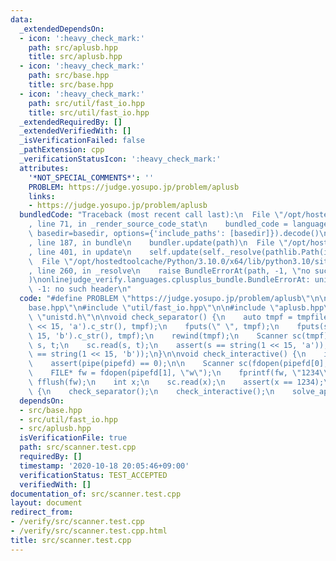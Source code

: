 ```yaml
---
data:
  _extendedDependsOn:
  - icon: ':heavy_check_mark:'
    path: src/aplusb.hpp
    title: src/aplusb.hpp
  - icon: ':heavy_check_mark:'
    path: src/base.hpp
    title: src/base.hpp
  - icon: ':heavy_check_mark:'
    path: src/util/fast_io.hpp
    title: src/util/fast_io.hpp
  _extendedRequiredBy: []
  _extendedVerifiedWith: []
  _isVerificationFailed: false
  _pathExtension: cpp
  _verificationStatusIcon: ':heavy_check_mark:'
  attributes:
    '*NOT_SPECIAL_COMMENTS*': ''
    PROBLEM: https://judge.yosupo.jp/problem/aplusb
    links:
    - https://judge.yosupo.jp/problem/aplusb
  bundledCode: "Traceback (most recent call last):\n  File \"/opt/hostedtoolcache/Python/3.10.0/x64/lib/python3.10/site-packages/onlinejudge_verify/documentation/build.py\"\
    , line 71, in _render_source_code_stat\n    bundled_code = language.bundle(stat.path,\
    \ basedir=basedir, options={'include_paths': [basedir]}).decode()\n  File \"/opt/hostedtoolcache/Python/3.10.0/x64/lib/python3.10/site-packages/onlinejudge_verify/languages/cplusplus.py\"\
    , line 187, in bundle\n    bundler.update(path)\n  File \"/opt/hostedtoolcache/Python/3.10.0/x64/lib/python3.10/site-packages/onlinejudge_verify/languages/cplusplus_bundle.py\"\
    , line 401, in update\n    self.update(self._resolve(pathlib.Path(included), included_from=path))\n\
    \  File \"/opt/hostedtoolcache/Python/3.10.0/x64/lib/python3.10/site-packages/onlinejudge_verify/languages/cplusplus_bundle.py\"\
    , line 260, in _resolve\n    raise BundleErrorAt(path, -1, \"no such header\"\
    )\nonlinejudge_verify.languages.cplusplus_bundle.BundleErrorAt: unistd.h: line\
    \ -1: no such header\n"
  code: "#define PROBLEM \"https://judge.yosupo.jp/problem/aplusb\"\n\n#include \"\
    base.hpp\"\n#include \"util/fast_io.hpp\"\n\n#include \"aplusb.hpp\"\n#include\
    \ \"unistd.h\"\n\nvoid check_separator() {\n    auto tmpf = tmpfile();\n    fputs(string(1\
    \ << 15, 'a').c_str(), tmpf);\n    fputs(\" \", tmpf);\n    fputs(string(1 <<\
    \ 15, 'b').c_str(), tmpf);\n    rewind(tmpf);\n    Scanner sc(tmpf);\n    string\
    \ s, t;\n    sc.read(s, t);\n    assert(s == string(1 << 15, 'a'));\n    assert(t\
    \ == string(1 << 15, 'b'));\n}\n\nvoid check_interactive() {\n    int pipefd[2];\n\
    \    assert(pipe(pipefd) == 0);\n\n    Scanner sc(fdopen(pipefd[0], \"r\"));\n\
    \    FILE* fw = fdopen(pipefd[1], \"w\");\n    fprintf(fw, \"1234\\n\");\n   \
    \ fflush(fw);\n    int x;\n    sc.read(x);\n    assert(x == 1234);\n}\n\nint main()\
    \ {\n    check_separator();\n    check_interactive();\n    solve_aplusb();\n}\n"
  dependsOn:
  - src/base.hpp
  - src/util/fast_io.hpp
  - src/aplusb.hpp
  isVerificationFile: true
  path: src/scanner.test.cpp
  requiredBy: []
  timestamp: '2020-10-18 20:05:46+09:00'
  verificationStatus: TEST_ACCEPTED
  verifiedWith: []
documentation_of: src/scanner.test.cpp
layout: document
redirect_from:
- /verify/src/scanner.test.cpp
- /verify/src/scanner.test.cpp.html
title: src/scanner.test.cpp
---
```

